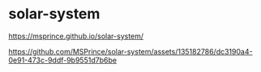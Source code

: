 # solar-system
https://msprince.github.io/solar-system/

https://github.com/MSPrince/solar-system/assets/135182786/dc3190a4-0e91-473c-9ddf-9b9551d7b6be

